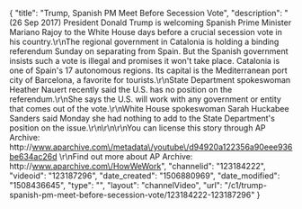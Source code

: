 {
    "title": "Trump, Spanish PM Meet Before Secession Vote",
    "description": "(26 Sep 2017) President Donald Trump is welcoming Spanish Prime Minister Mariano Rajoy to the White House days before a crucial secession vote in his country.\r\nThe regional government in Catalonia is holding a binding referendum Sunday on separating from Spain. But the Spanish government insists such a vote is illegal and promises it won't take place. Catalonia is one of Spain's 17 autonomous regions. Its capital is the Mediterranean port city of Barcelona, a favorite for tourists.\r\nState Department spokeswoman Heather Nauert recently said the U.S. has no position on the referendum.\r\nShe says the U.S. will work with any government or entity that comes out of the vote.\r\nWhite House spokeswoman Sarah Huckabee Sanders said Monday she had nothing to add to the State Department's position on the issue.\r\n\r\n\r\nYou can license this story through AP Archive: http:\/\/www.aparchive.com\/metadata\/youtube\/d94920a122356a90eee936be634ac26d \r\nFind out more about AP Archive: http:\/\/www.aparchive.com\/HowWeWork",
    "channelid": "123184222",
    "videoid": "123187296",
    "date_created": "1506880969",
    "date_modified": "1508436645",
    "type": "",
    "layout": "channelVideo",
    "url": "\/c1\/trump-spanish-pm-meet-before-secession-vote\/123184222-123187296"
}